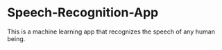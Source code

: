# Speech-Recognition-App
This is a machine learning app that recognizes the speech of any human being.
